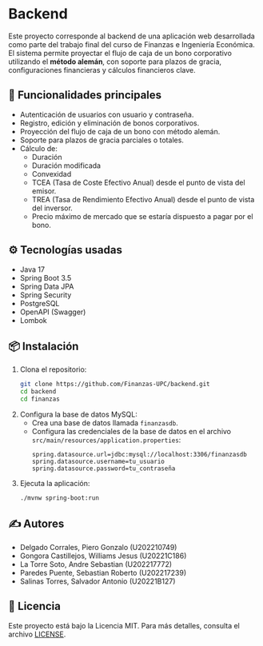 # Backend

Este proyecto corresponde al backend de una aplicación web desarrollada como parte del trabajo final del curso de Finanzas e Ingeniería Económica. El sistema permite proyectar el flujo de caja de un bono corporativo utilizando el **método alemán**, con soporte para plazos de gracia, configuraciones financieras y cálculos financieros clave.

## 📌 Funcionalidades principales

- Autenticación de usuarios con usuario y contraseña.
- Registro, edición y eliminación de bonos corporativos.
- Proyección del flujo de caja de un bono con método alemán.
- Soporte para plazos de gracia parciales o totales.
- Cálculo de:
  - Duración
  - Duración modificada
  - Convexidad
  - TCEA (Tasa de Coste Efectivo Anual) desde el punto de vista del emisor.
  - TREA (Tasa de Rendimiento Efectivo Anual) desde el punto de vista del inversor.
  - Precio máximo de mercado que se estaría dispuesto a pagar por el bono.

## ⚙️ Tecnologías usadas
- Java 17
- Spring Boot 3.5
- Spring Data JPA
- Spring Security
- PostgreSQL
- OpenAPI (Swagger)
- Lombok

## 📦 Instalación
1. Clona el repositorio:
   ```bash
   git clone https://github.com/Finanzas-UPC/backend.git
   cd backend
   cd finanzas
   ```
2. Configura la base de datos MySQL:
    - Crea una base de datos llamada `finanzasdb`.
    - Configura las credenciales de la base de datos en el archivo `src/main/resources/application.properties`:
      ```properties
      spring.datasource.url=jdbc:mysql://localhost:3306/finanzasdb
      spring.datasource.username=tu_usuario
      spring.datasource.password=tu_contraseña
      ```
3. Ejecuta la aplicación:
    ```bash
    ./mvnw spring-boot:run
    ```

## ✍️ Autores

- Delgado Corrales, Piero Gonzalo (U202210749)
- Gongora Castillejos, Williams Jesus (U20221C186)
- La Torre Soto, Andre Sebastian (U202217772)
- Paredes Puente, Sebastian Roberto (U202217239)
- Salinas Torres, Salvador Antonio (U20221B127)

## 📄 Licencia

Este proyecto está bajo la Licencia MIT. Para más detalles, consulta el archivo [LICENSE](LICENSE).
